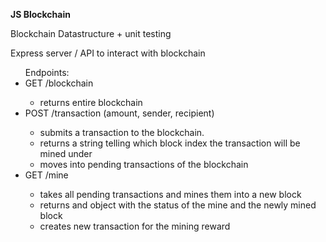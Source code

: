<p><b>JS Blockchain</b></p>

<p>Blockchain Datastructure + unit testing</p>

<p>Express server / API to interact with blockchain</p>
<ul>
Endpoints:
    <li>GET /blockchain</li>
        <ul>
            <li>returns entire blockchain</li>
        </ul>
    <li>POST /transaction (amount, sender, recipient)</li>
        <ul>
            <li>submits a transaction to the blockchain.</li>
            <li>returns a string telling which block index the transaction will be mined under</li>
            <li>moves into pending transactions of the blockchain</li>
        </ul>
    <li>GET /mine</li>
        <ul>
            <li>takes all pending transactions and mines them into a new block</li>
            <li>returns and object with the status of the mine and the newly mined block</li>
            <li>creates new transaction for the mining reward</li>
        </ul>
</ul>

<p></p>
